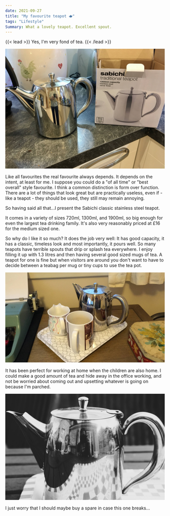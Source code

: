 ```yaml
---
date: 2021-09-27
title: "My favourite teapot 🫖"
tags: "Lifestyle"
Summary: What a lovely teapot. Excellent spout.
---
```



{{< lead >}}
Yes, I'm very fond of tea.
{{< /lead >}}


![Sabinchi teapot and box](in-box.jpg "Sabinchi teapot and box")

Like all favourites the real favourite always depends. It depends on the intent, at least for me. I suppose you could do a "of all time" or "best overall" style favourite. I think a common distinction is form over function. There are a lot of things that look great but are practically useless, even if - like a teapot - they should be used, they still may remain annoying.

So having said all that...I present the Sabichi classic stainless steel teapot.

It comes in a variety of sizes 720ml, 1300ml, and 1900ml, so big enough for even the largest tea drinking family. It's also very reasonably priced at £16 for the medium sized one.

So why do I like it so much? It does the job very well: It has good capacity, it has a classic, timeless look and most importantly, it pours well. So many teapots have terrible spouts that drip or splash tea everywhere. I enjoy filling it up with 1.3 litres and then having several good sized mugs of tea. A teapot for one is fine but when visitors are around you don't want to have to decide between a teabag per mug or tiny cups to use the tea pot.

![The joys of working at home](on-tray.jpg "The joys of working at home")

It has been perfect for working at home when the children are also home. I could make a good amount of tea and hide away in the office working, and not be worried about coming out and upsetting whatever is going on because I'm parched.

![Teapot](teapot-thumb.jpg)

I just worry that I should maybe buy a spare in case this one breaks...
